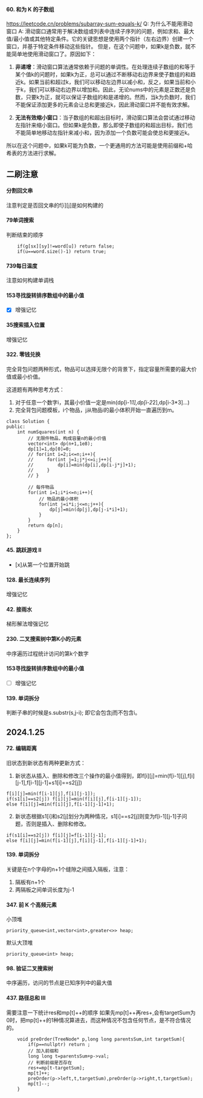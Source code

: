 #### 60. 和为 K 的子数组
https://leetcode.cn/problems/subarray-sum-equals-k/
Q: 为什么不能用滑动窗口
A: 滑动窗口通常用于解决数组或列表中连续子序列的问题，例如求和、最大值/最小值或其他特定条件。它的关键思想是使用两个指针（左右边界）创建一个窗口，并基于特定条件移动这些指针。
但是，在这个问题中，如果k是负数，就不能简单地使用滑动窗口了。原因如下：
1. **非递增**：滑动窗口算法通常依赖于问题的单调性。在处理连续子数组的和等于某个值k的问题时，如果k为正，总可以通过不断移动右边界来使子数组的和趋近k。如果当前和超过k，我们可以移动左边界以减小和，反之，如果当前和小于k，我们可以移动右边界以增加和。因此，无论nums中的元素是正数还是负数，只要k为正，就可以保证子数组的和是递增的。然而，当k为负数时，我们不能保证添加更多的元素会让总和更接近k，因此滑动窗口并不能有效求解。

2. **无法有效缩小窗口**：当子数组的和超出目标时，滑动窗口算法会尝试通过移动左指针来缩小窗口。但如果k是负数，那么即使子数组的和超出目标，我们也不能简单地移动左指针来减小和，因为添加一个负数可能会使总和更接近k。

所以在这个问题中，如果k可能为负数，一个更通用的方法可能是使用前缀和+哈希表的方法进行求解。

## 二刷注意

#### 分割回文串
注意判定是否回文串的f[i][j]是如何构建的

#### 79单词搜索
判断结束的顺序
```
    if(g[sx][sy]!=word[u]) return false;
    if(u==word.size()-1) return true;
```

#### 739每日温度
注意如何构建单调栈

#### 153寻找旋转排序数组中的最小值
- [x] 增强记忆

#### 35搜索插入位置
增强记忆

#### 322. 零钱兑换
完全背包问题两种形式，物品可以选择无限个的背景下，指定容量所需要的最大价值或最小价值。

这道题有两种思考方式：
1. 对于任意一个数字i，其最小价值一定是min(dp[i-1*1],dp[i-2*2],dp[i-3*3]...)
2. 完全背包问题模板，i个物品，j从物品i的最小体积开始一直遍历到m。
```
class Solution {
public:
    int numSquares(int n) {
        // 无限件物品，构成容量n的最小价值
        vector<int> dp(n+1,1e8);
        dp[1]=1,dp[0]=0;
        // for(int i=2;i<=n;i++){
        //     for(int j=1;j*j<=i;j++){
        //         dp[i]=min(dp[i],dp[i-j*j]+1);
        //     }
        // }

        // 每件物品
        for(int i=1;i*i<=n;i++){
            // 物品的最小体积
            for(int j=i*i;j<=n;j++){
                dp[j]=min(dp[j],dp[j-i*i]+1);
            }
        }
        return dp[n];
    }
};
```

#### 45. 跳跃游戏 II
- [x]从第一个位置开始跳

#### 128. 最长连续序列
增强记忆

#### 42. 接雨水
梯形解法增强记忆

#### 230. 二叉搜索树中第K小的元素
中序遍历过程统计访问的第k个数字

#### 153寻找旋转排序数组中的最小值
- [ ] 增强记忆

#### 139. 单词拆分
判断子串的时候是s.substr(s,j-i); 即它会包含j而不包含i。

## 2024.1.25
#### 72. 编辑距离
旧状态到新状态有两种更新方式：
1. 新状态从插入、删除和修改三个操作的最小值得到，即f[i][j]=min(f[i-1][j],f[i][j-1],f[i-1][j-1]+s1[i]==s2[j])
```
f[i][j]=min(f[i-1][j],f[i][j-1]);
if(s1[i]==s2[j]) f[i][j]=min(f[i][j],f[i-1][j-1]);
else f[i][j]=min(f[i][j],f[i-1][j-1]+1);
```
2. 新状态根据s1[i]和s2[j]划分为两种情况，s1[i]==s2[j]则变为f[i-1][j-1]子问题，否则是插入、删除和修改。
```
if(s1[i]==s2[j]) f[i][j]=f[i-1][j-1];
else f[i][j]=min(f[i-1][j],f[i][j-1],f[i-1][j-1]+1);
```

#### 139. 单词拆分
关键是在n个字母的n+1个缝隙之间插入隔板，注意：
1. 隔板有n+1个
2. 两隔板之间单词长度为j-1

#### 347. 前 K 个高频元素
小顶堆
```
priority_queue<int,vector<int>,greater<>> heap;
```
默认大顶堆
```
priority_queue<int> heap;
```

#### 98. 验证二叉搜索树
中序遍历，访问的节点是已知序列中的最大值

#### 437. 路径总和 III
需要注意一下统计res和mp[t]++的顺序
如果先mp[t]++再res+,会有targetSum为0时，把mp[t]++的1种情况算进去，而这种情况不包含任何节点，是不符合情况的。
```
    void preOrder(TreeNode* p,long long parentsSum,int targetSum){
        if(p==nullptr) return ;
        // 加入前缀和
        long long t=parentsSum+p->val;
        // 判断前缀是否存在
        res+=mp[t-targetSum];
        mp[t]++;
        preOrder(p->left,t,targetSum),preOrder(p->right,t,targetSum);
        mp[t]--;
    }
```